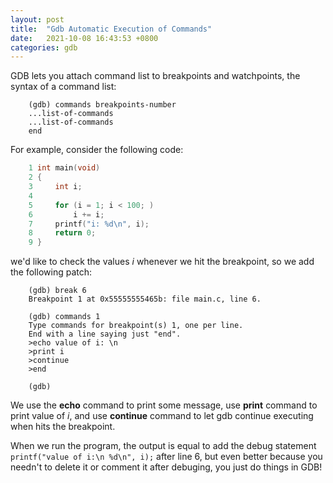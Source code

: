 ```yaml
---
layout: post
title:  "Gdb Automatic Execution of Commands"
date:   2021-10-08 16:43:53 +0800
categories: gdb
---
```


GDB lets you attach command list to breakpoints and watchpoints, the syntax of a command list:
```
    (gdb) commands breakpoints-number
    ...list-of-commands
    ...list-of-commands
    end
```

For example, consider the following code:
```c
    1 int main(void)
    2 {
    3     int i;
    4 
    5     for (i = 1; i < 100; )
    6         i += i;
    7     printf("i: %d\n", i);
    8     return 0;
    9 }
```

we'd like to check the values *i* whenever we hit the breakpoint, so we add the following patch:
```
    (gdb) break 6
    Breakpoint 1 at 0x55555555465b: file main.c, line 6.

    (gdb) commands 1
    Type commands for breakpoint(s) 1, one per line.
    End with a line saying just "end".
    >echo value of i: \n
    >print i
    >continue
    >end

    (gdb) 
```

We use the **echo** command to print some message, use **print** command to print value of *i*, and 
use **continue** command to let gdb continue executing when hits the breakpoint.

When we run the program, the output is equal to add the debug statement `printf("value of i:\n %d\n", i);` 
after line 6, but even better because you needn't to delete it or comment it after debuging, you just do 
things in GDB!

